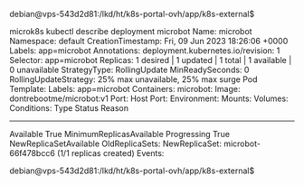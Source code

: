 debian@vps-543d2d81:/lkd/ht/k8s-portal-ovh/app/k8s-external$ 

microk8s kubectl describe deployment  microbot
Name:                   microbot
Namespace:              default
CreationTimestamp:      Fri, 09 Jun 2023 18:26:06 +0000
Labels:                 app=microbot
Annotations:            deployment.kubernetes.io/revision: 1
Selector:               app=microbot
Replicas:               1 desired | 1 updated | 1 total | 1 available | 0 unavailable
StrategyType:           RollingUpdate
MinReadySeconds:        0
RollingUpdateStrategy:  25% max unavailable, 25% max surge
Pod Template:
  Labels:  app=microbot
  Containers:
   microbot:
    Image:        dontrebootme/microbot:v1
    Port:         <none>
    Host Port:    <none>
    Environment:  <none>
    Mounts:       <none>
  Volumes:        <none>
Conditions:
  Type           Status  Reason
  ----           ------  ------
  Available      True    MinimumReplicasAvailable
  Progressing    True    NewReplicaSetAvailable
OldReplicaSets:  <none>
NewReplicaSet:   microbot-66f478bcc6 (1/1 replicas created)
Events:          <none>

debian@vps-543d2d81:/lkd/ht/k8s-portal-ovh/app/k8s-external$
